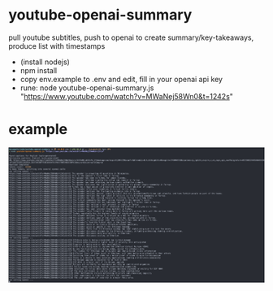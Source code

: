 # youtube-openai-summary
pull youtube subtitles, push to openai to create summary/key-takeaways, produce list with timestamps

* (install nodejs)
* npm install
* copy env.example to .env and edit, fill in your openai api key
* rune: node youtube-openai-summary.js "https://www.youtube.com/watch?v=MWaNej58Wn0&t=1242s"

# example
![image](https://raw.githubusercontent.com/phfr/youtube-openai-summary/master/example.png)
